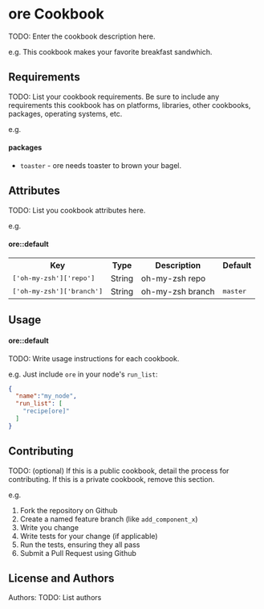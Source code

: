 ore Cookbook
============
TODO: Enter the cookbook description here.

e.g.
This cookbook makes your favorite breakfast sandwhich.

Requirements
------------
TODO: List your cookbook requirements. Be sure to include any requirements this cookbook has on platforms, libraries, other cookbooks, packages, operating systems, etc.

e.g.
#### packages
- `toaster` - ore needs toaster to brown your bagel.

Attributes
----------
TODO: List you cookbook attributes here.

e.g.
#### ore::default
<table>
  <tr>
    <th>Key</th>
    <th>Type</th>
    <th>Description</th>
    <th>Default</th>
  </tr>
  <tr>
    <td><tt>['oh-my-zsh']['repo']</tt></td>
    <td>String</td>
    <td>oh-my-zsh repo</td>
    <td><tt></tt></td>
  </tr>
  <tr>
    <td><tt>['oh-my-zsh']['branch']</tt></td>
    <td>String</td>
    <td>oh-my-zsh branch</td>
    <td><tt>master</tt></td>
  </tr>
</table>

Usage
-----
#### ore::default
TODO: Write usage instructions for each cookbook.

e.g.
Just include `ore` in your node's `run_list`:

```json
{
  "name":"my_node",
  "run_list": [
    "recipe[ore]"
  ]
}
```

Contributing
------------
TODO: (optional) If this is a public cookbook, detail the process for contributing. If this is a private cookbook, remove this section.

e.g.
1. Fork the repository on Github
2. Create a named feature branch (like `add_component_x`)
3. Write you change
4. Write tests for your change (if applicable)
5. Run the tests, ensuring they all pass
6. Submit a Pull Request using Github

License and Authors
-------------------
Authors: TODO: List authors

